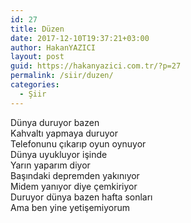 ```yaml
---
id: 27
title: Düzen
date: 2017-12-10T19:37:21+03:00
author: HakanYAZICI
layout: post
guid: https://hakanyazici.com.tr/?p=27
permalink: /siir/duzen/
categories:
  - Şiir
---
```

Dünya duruyor bazen  
Kahvaltı yapmaya duruyor  
Telefonunu çıkarıp oyun oynuyor  
Dünya uyukluyor işinde  
Yarın yaparım diyor  
Başındaki depremden yakınıyor  
Midem yanıyor diye çemkiriyor  
Duruyor dünya bazen hafta sonları  
Ama ben yine yetişemiyorum